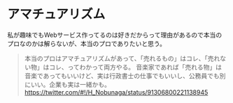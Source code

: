 # アマチュアリズム

私が趣味でもWebサービス作ってるのは好きだからって理由があるので本当のプロなのかは解らないが、本当のプロでありたいと思う。

> 本当のプロはアマチュアリズムがあって、「売れるもの」はコレ、「売れない物」はコレ、ってわかって両方やる。 音楽家であれば「売れる物」は音楽であってもいいけど、実は行政書士の仕事でもいいし、公務員でも別にいい。企業も実は一緒かも。
> <https://twitter.com/#!/H_Nobunaga/status/91306800221138945>
